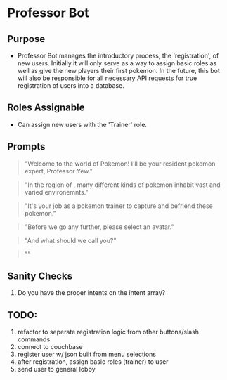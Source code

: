 # Professor Bot

## Purpose
- Professor Bot manages the introductory process, the 'registration', of new users. Initially it will only serve as a way to
assign basic roles as well as give the new players their first pokemon. In the future, this bot will also be responsible
for all necessary API requests for true registration of users into a database.

## Roles Assignable
- Can assign new users with the 'Trainer' role.

## Prompts

> "Welcome to the world of Pokemon! I'll be your resident pokemon expert, Professor Yew."

> "In the region of <REGION NAME>, many different kinds of pokemon inhabit vast and varied environemnts."

> "It's your job as a pokemon trainer to capture and befriend these pokemon."

> "Before we go any further, please select an avatar."

> "And what should we call you?"

> ""

## Sanity Checks
1. Do you have the proper intents on the intent array?

## TODO:
1. refactor to seperate registration logic from other buttons/slash commands
2. connect to couchbase
3. register user w/ json built from menu selections
4. after registration, assign basic roles (trainer) to user
5. send user to general lobby